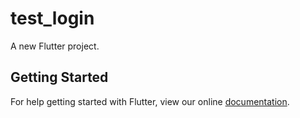 # test_login

A new Flutter project.

## Getting Started

For help getting started with Flutter, view our online
[documentation](https://flutter.io/).

